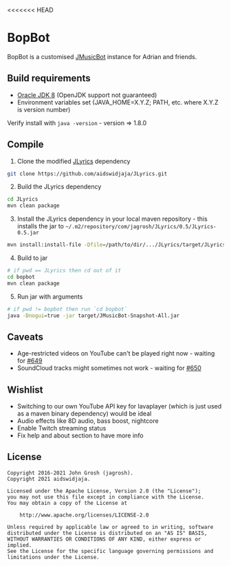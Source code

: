 <<<<<<< HEAD
# BopBot

BopBot is a customised [JMusicBot](https://github.com/jagrosh/MusicBot) instance for Adrian and friends.

## Build requirements

- [Oracle JDK 8](https://www.oracle.com/au/java/technologies/javase/javase-jdk8-downloads.html) (OpenJDK support not guaranteed)
- Environment variables set (JAVA_HOME=X.Y.Z; PATH, etc. where X.Y.Z is version number)

Verify install with `java -version` - version => 1.8.0

## Compile

1. Clone the modified [JLyrics](https://github.com/aidswidjaja/JLyrics/) dependency

```bash
git clone https://github.com/aidswidjaja/JLyrics.git
```

2. Build the JLyrics dependency

```bash
cd JLyrics
mvn clean package
```

3. Install the JLyrics dependency in your local maven repository - this installs the jar to `~/.m2/repository/com/jagrosh/JLyrics/0.5/JLyrics-0.5.jar`

```bash
mvn install:install-file -Dfile=/path/to/dir/.../JLyrics/target/JLyrics-0.5-jar-with-dependencies.jar -DgroupId=com.jagrosh -DartifactId=JLyrics -Dversion=0.5 -Dpackaging=jar
```

4. Build to jar

```bash
# if pwd == JLyrics then cd out of it
cd bopbot
mvn clean package
```

5. Run jar with arguments

```bash
# if pwd != bopbot then run `cd bopbot`
java -Dnogui=true -jar target/JMusicBot-Snapshot-All.jar
```

## Caveats

- Age-restricted videos on YouTube can't be played right now - waiting for [#649](https://github.com/sedmelluq/lavaplayer/pull/649)
- SoundCloud tracks might sometimes not work - waiting for [#650](https://github.com/sedmelluq/lavaplayer/pull/650)

## Wishlist

- Switching to our own YouTube API key for lavaplayer (which is just used as a maven binary dependency) would be ideal
- Audio effects like 8D audio, bass boost, nightcore
- Enable Twitch streaming status
- Fix help and about section to have more info

## License

```
Copyright 2016-2021 John Grosh (jagrosh).
Copyright 2021 aidswidjaja.

Licensed under the Apache License, Version 2.0 (the "License");
you may not use this file except in compliance with the License.
You may obtain a copy of the License at

    http://www.apache.org/licenses/LICENSE-2.0

Unless required by applicable law or agreed to in writing, software
distributed under the License is distributed on an "AS IS" BASIS,
WITHOUT WARRANTIES OR CONDITIONS OF ANY KIND, either express or implied.
See the License for the specific language governing permissions and
limitations under the License.
```